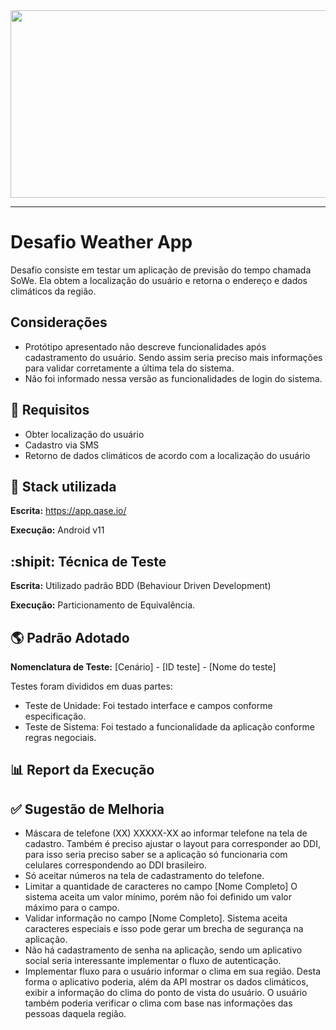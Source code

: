 <div align="center">
  <img src="https://media.giphy.com/media/dWesBcTLavkZuG35MI/giphy.gif" width="600" height="300"/>
</div>

---

# Desafio Weather App

Desafio consiste em testar um aplicação de previsão do tempo chamada SoWe. Ela obtem a localização do usuário e retorna o endereço e dados climáticos da região.

## Considerações

- Protótipo apresentado não descreve funcionalidades após cadastramento do usuário. Sendo assim seria preciso mais informações para validar corretamente a última tela do sistema.
- Não foi informado nessa versão as funcionalidades de login do sistema.

## :pushpin: Requisitos

- Obter localização do usuário
- Cadastro via SMS
- Retorno de dados climáticos de acordo com a localização do usuário


## :wrench: Stack utilizada

**Escrita:** https://app.qase.io/

**Execução:** Android v11


## :shipit:  Técnica de Teste

**Escrita:** Utilizado padrão BDD (Behaviour Driven Development)

**Execução:** Particionamento de Equivalência.

## :earth_americas: Padrão Adotado

**Nomenclatura de Teste:** [Cenário] - [ID teste] - [Nome do teste]

Testes foram divididos em duas partes:

- Teste de Unidade: Foi testado interface e campos conforme especificação.
- Teste de Sistema: Foi testado a funcionalidade da aplicação conforme regras negociais.

## :bar_chart: Report da Execução

## :white_check_mark: Sugestão de Melhoria

- Máscara de telefone (XX) XXXXX-XX ao informar telefone na tela de cadastro. Também é preciso ajustar o layout para corresponder ao DDI, para isso seria preciso saber se a aplicação só funcionaria com celulares correspondendo ao DDI brasileiro.
- Só aceitar números na tela de cadastramento do telefone.
- Limitar a quantidade de caracteres no campo [Nome Completo] O sistema aceita um valor mínimo, porém não foi definido um valor máximo para o campo.
- Validar informação no campo [Nome Completo]. Sistema aceita caracteres especiais e isso pode gerar um brecha de segurança na aplicação.
- Não há cadastramento de senha na aplicação, sendo um aplicativo social seria interessante implementar o fluxo de autenticação.
- Implementar fluxo para o usuário informar o clima em sua região. Desta forma o aplicativo poderia, além da API mostrar os dados climáticos, exibir a informação do clima do ponto de vista do usuário. O usuário também poderia verificar o clima com base nas informações das pessoas daquela região.



